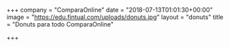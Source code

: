 +++
company = "ComparaOnline"
date = "2018-07-13T01:01:30+00:00"
image = "https://edu.fintual.com/uploads/donuts.jpg"
layout = "donuts"
title = "Donuts para todo ComparaOnline"

+++
